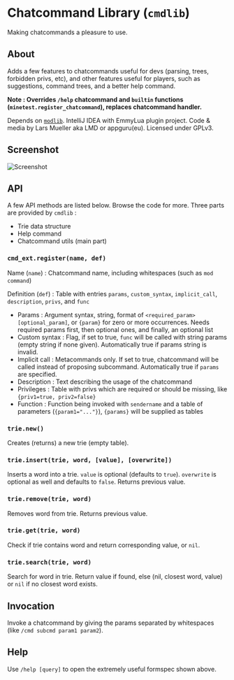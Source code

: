 # Chatcommand Library (`cmdlib`)
Making chatcommands a pleasure to use.

## About
Adds a few features to chatcommands useful for devs (parsing, trees, forbidden privs, etc),
and other features useful for players, such as suggestions, command trees, and a better help command.

**Note : Overrides `/help` chatcommand and `builtin` functions (`minetest.register_chatcommand`), replaces chatcommand handler.**

Depends on [`modlib`](https://github.com/appgurueu/modlib). IntelliJ IDEA with EmmyLua plugin project.
Code & media by Lars Mueller aka LMD or appguru(eu). Licensed under GPLv3.

## Screenshot

![Screenshot](/home/lars/.minetest/mods/cmdlib/screenshot.png)

## API

A few API methods are listed below. Browse the code for more.
Three parts are provided by `cmdlib` : 
* Trie data structure
* Help command
* Chatcommand utils (main part)

### `cmd_ext.register(name, def)`

Name (`name`) : Chatcommand name, including whitespaces (such as `mod command`)

Definition (`def`) : Table with entries `params`, `custom_syntax`, `implicit_call`, `description`, `privs`, and `func`
* Params : Argument syntax, string, format of `<required_param> [optional_param]`, or `{param}` for zero or more occurrences.
  Needs required params first, then optional ones, and finally, an optional list
* Custom syntax : Flag, if set to true, `func` will be called with string params (empty string if none given). Automatically true if params string is invalid.
* Implicit call : Metacommands only. If set to true, chatcommand will be called instead of proposing subcommand. Automatically true if `params` are specified.
* Description : Text describing the usage of the chatcommand
* Privileges : Table with privs which are required or should be missing, like `{priv1=true, priv2=false}`
* Function : Function being invoked with `sendername` and a table of parameters (`{param1="..."}`), `{params}` will be supplied as tables

### `trie.new()`

Creates (returns) a new trie (empty table).

### `trie.insert(trie, word, [value], [overwrite])`

Inserts a word into a trie. `value` is optional (defaults to `true`). 
`overwrite` is optional as well and defaults to `false`. Returns previous value.

### `trie.remove(trie, word)`

Removes word from trie. Returns previous value.

### `trie.get(trie, word)`

Check if trie contains word and return corresponding value, or `nil`.

### `trie.search(trie, word)`

Search for word in trie. Return value if found, else (nil, closest word, value) or `nil` if no closest word exists.

## Invocation

Invoke a chatcommand by giving the params separated by whitespaces (like `/cmd subcmd param1 param2`).

## Help

Use `/help [query]` to open the extremely useful formspec shown above.
